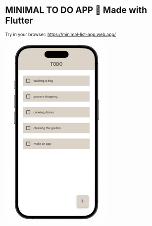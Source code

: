 # MINIMAL TO DO APP 🌟 Made with Flutter

Try in your browser: https://minimal-list-app.web.app/

![minimal_todo_app.png](images%2Fminimal_todo_app.png)